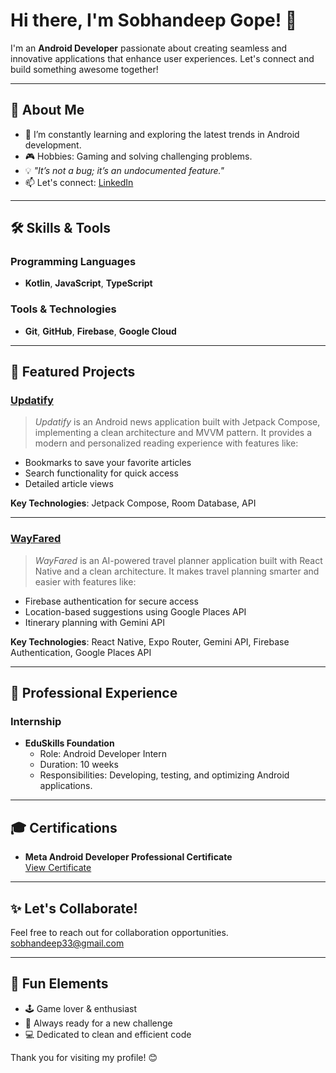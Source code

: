 # Hi there, I'm Sobhandeep Gope! 👋

I'm an **Android Developer** passionate about creating seamless and innovative applications that enhance user experiences. Let's connect and build something awesome together!

---

## 🚀 About Me

- 🌱 I’m constantly learning and exploring the latest trends in Android development.
- 🎮 Hobbies: Gaming and solving challenging problems.
- 💡 *"It’s not a bug; it’s an undocumented feature."*
- 📫 Let's connect: [LinkedIn](https://www.linkedin.com/in/sobhandeep/)

---

## 🛠️ Skills & Tools

### Programming Languages
- **Kotlin**, **JavaScript**, **TypeScript**

### Tools & Technologies
- **Git**, **GitHub**, **Firebase**, **Google Cloud**

---

## 🌟 Featured Projects

### [Updatify](https://github.com/sobhandeep/Updatify)
> *Updatify* is an Android news application built with Jetpack Compose, implementing a clean architecture and MVVM pattern. It provides a modern and personalized reading experience with features like:
- Bookmarks to save your favorite articles
- Search functionality for quick access
- Detailed article views

**Key Technologies**: Jetpack Compose, Room Database, API

---

### [WayFared](https://github.com/sobhandeep/WayFared)
> *WayFared* is an AI-powered travel planner application built with React Native and a clean architecture. It makes travel planning smarter and easier with features like:
- Firebase authentication for secure access
- Location-based suggestions using Google Places API
- Itinerary planning with Gemini API

**Key Technologies**: React Native, Expo Router, Gemini API, Firebase Authentication, Google Places API

---

## 💼 Professional Experience

### Internship
- **EduSkills Foundation**
  - Role: Android Developer Intern
  - Duration: 10 weeks
  - Responsibilities: Developing, testing, and optimizing Android applications.

---

## 🎓 Certifications

- **Meta Android Developer Professional Certificate**  
[View Certificate](https://coursera.org/share/d0725e0cbde0a66d5174a7a24d81d244)

---

## ✨ Let's Collaborate!
Feel free to reach out for collaboration opportunities. 
sobhandeep33@gmail.com

---

## 🌟 Fun Elements

- 🕹️ Game lover & enthusiast
- 🚀 Always ready for a new challenge
- 💻 Dedicated to clean and efficient code

Thank you for visiting my profile! 😊
